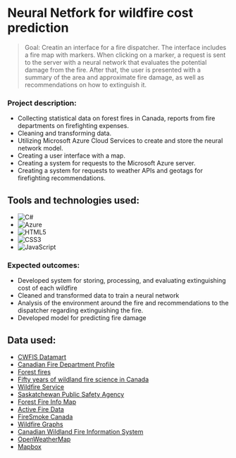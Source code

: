 # Neural Netfork for wildfire cost prediction

> Goal: Creatin an interface for a fire dispatcher. The interface includes a fire map with markers. When clicking on a marker, a request is sent to the server with a neural network that evaluates the potential damage from the fire. After that, the user is presented with a summary of the area and approximate fire damage, as well as recommendations on how to extinguish it.

### Project description:

- Collecting statistical data on forest fires in Canada, reports from fire departments on firefighting expenses.
- Cleaning and transforming data.
- Utilizing Microsoft Azure Cloud Services to create and store the neural network model.
- Creating a user interface with a map.
- Creating a system for requests to the Microsoft Azure server.
- Creating a system for requests to weather APIs and geotags for firefighting recommendations.

## Tools and technologies used:
- ![C#](https://img.shields.io/badge/c%23-%23239120.svg?style=for-the-badge&logo=c-sharp&logoColor=white)
- ![Azure](https://img.shields.io/badge/azure-%230072C6.svg?style=for-the-badge&logo=microsoftazure&logoColor=white)
- ![HTML5](https://img.shields.io/badge/html5-%23E34F26.svg?style=for-the-badge&logo=html5&logoColor=white)
- ![CSS3](https://img.shields.io/badge/css3-%231572B6.svg?style=for-the-badge&logo=css3&logoColor=white)
- ![JavaScript](https://img.shields.io/badge/javascript-%23323330.svg?style=for-the-badge&logo=javascript&logoColor=%23F7DF1E)

### Expected outcomes:
- Developed system for storing, processing, and evaluating extinguishing cost of each wildfire
- Cleaned and transformed data to train a neural network
- Analysis of the environment around the fire and recommendations to the dispatcher regarding extinguishing the fire.
- Developed model for predicting fire damage

## Data used:

- [CWFIS Datamart](https://cwfis.cfs.nrcan.gc.ca/datamart/download/nfdbpnt)
- [Canadian Fire Department Profile](https://www.nfpa.org/News-and-Research/Data-research-and-tools/Emergency-Responders/Canada-Fire-Department-Profile)
- [Forest fires](http://nfdp.ccfm.org/en/data/fires.php)
- [Fifty years of wildland fire science in Canada](https://cdnsciencepub.com/doi/10.1139/cjfr-2020-0314)
- [Wildfire Service](https://www.gov.mb.ca/nrnd/wildfire_program/)
- [Saskatchewan Public Safety Agency](https://gisappl.saskatchewan.ca/Html5Ext/?viewer=wfmpublic)
- [Forest Fire Info Map](https://www.lioapplications.lrc.gov.on.ca/ForestFireInformationMap/index.html?viewer=FFIM.FFIM)
- [Active Fire Data](https://firms.modaps.eosdis.nasa.gov/usfs/active_fire/)
- [FireSmoke Canada](https://firesmoke.ca/)
- [Wildfire Graphs](https://www.ciffc.ca/fire-information/wildfire-graphs)
- [Canadian Wildland Fire Information System](https://www.ciffc.ca/fire-information/maps)
- [OpenWeatherMap](openweathermap.org)
- [Mapbox](https://www.mapbox.com/)